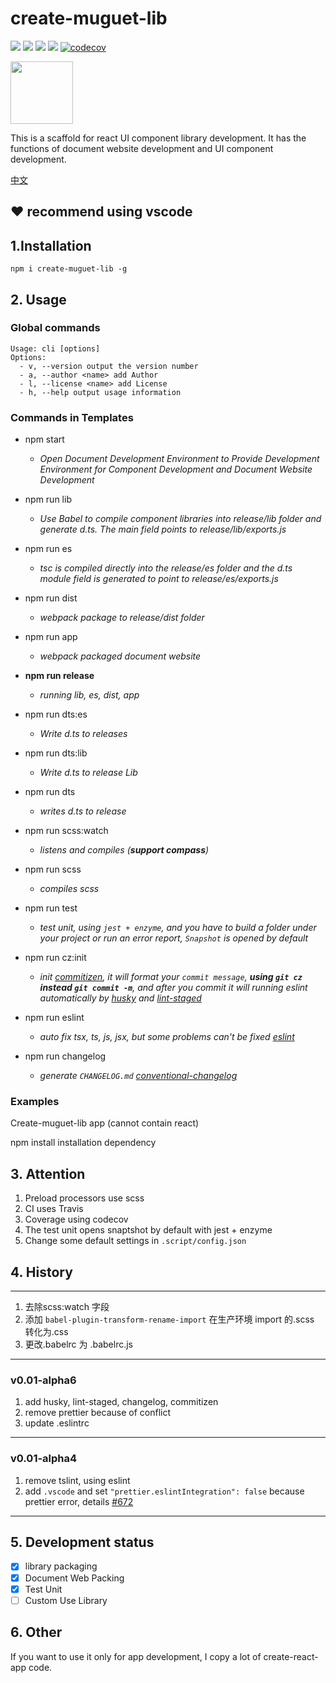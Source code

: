 # create-muguet-lib
![](https://travis-ci.com/sewerganger/create-muguet-lib.svg?branch=master)
![](https://img.shields.io/github/languages/top/sewerganger/create-muguet-lib)
![](https://img.shields.io/github/package-json/v/sewerganger/create-muguet-lib/master)
![](https://img.shields.io/github/license/sewerganger/create-muguet-lib)
[![codecov](https://codecov.io/gh/sewerganger/create-muguet-lib/branch/master/graph/badge.svg)](https://codecov.io/gh/sewerganger/create-muguet-lib)

<img src="https://raw.githubusercontent.com/sewerganger/create-muguet-lib/master/doc/logo.jpg" width="100px"/>

This is a scaffold for react UI component library development. It has the functions of document website development and UI component development.

[中文](https://github.com/sewerganger/create-muguet-lib/blob/master/README-zh.md)

## ❤ recommend using vscode

## 1.Installation

`npm i create-muguet-lib -g`

## 2. Usage

### Global commands

```shell
Usage: cli [options]
Options:
  - v, --version output the version number
  - a, --author <name> add Author
  - l, --license <name> add License
  - h, --help output usage information
```

### Commands in Templates

- npm start

  - _Open Document Development Environment to Provide Development Environment for Component Development and Document Website Development_

- npm run lib
  - _Use Babel to compile component libraries into release/lib folder and generate d.ts. The main field points to release/lib/exports.js_

- npm run es
  - _tsc is compiled directly into the release/es folder and the d.ts module field is generated to point to release/es/exports.js_

- npm run dist
  - _webpack package to release/dist folder_

- npm run app
  - _webpack packaged document website_

- **npm run release**
  - _running lib, es, dist, app_

- npm run dts:es
  - _Write d.ts to releases_

- npm run dts:lib
  - _Write d.ts to release Lib_

- npm run dts
  - _writes d.ts to release_

- npm run scss:watch
  - _listens and compiles (**support compass**)_

- npm run scss
  - _compiles scss_

- npm run test
  - _test unit, using  `jest + enzyme`,  and you have to build a folder under your project or run an error report, `Snapshot` is opened by default_

- npm run cz:init
  - _init [commitizen](https://www.npmjs.com/package/commitizen), it will format your `commit message`, **using `git cz` instead `git commit -m`**, and after you commit it will running eslint automatically by [husky](https://www.npmjs.com/package/husky) and [lint-staged](https://www.npmjs.com/package/lint-staged)_

- npm run eslint
  - _auto fix tsx, ts, js, jsx, but some problems can't be fixed [eslint](https://cn.eslint.org/docs/user-guide/command-line-interface)_

- npm run changelog
  - _generate `CHANGELOG.md` [conventional-changelog](https://github.com/conventional-changelog/conventional-changelog)_

### Examples

Create-muguet-lib app (cannot contain react)

npm install installation dependency

## 3. Attention

1. Preload processors use scss
2. CI uses Travis
3. Coverage using codecov
4. The test unit opens snaptshot by default with jest + enzyme
5. Change some default settings in `.script/config.json`

## 4. History


----
1. 去除scss:watch 字段
2. 添加 `babel-plugin-transform-rename-import` 在生产环境 import 的.scss 转化为.css
3. 更改.babelrc 为 .babelrc.js
----
### v0.01-alpha6
1. add husky, lint-staged, changelog, commitizen
2. remove prettier because of conflict
3. update .eslintrc
----
### v0.01-alpha4
1. remove tslint, using eslint
2. add `.vscode` and set `"prettier.eslintIntegration": false` because prettier error, details [#672](https://github.com/prettier/prettier-vscode/issues/672)
----

## 5. Development status

- [x] library packaging
- [x] Document Web Packing
- [x] Test Unit
- [ ] Custom Use Library

## 6. Other

If you want to use it only for app development, I copy a lot of create-react-app code.
